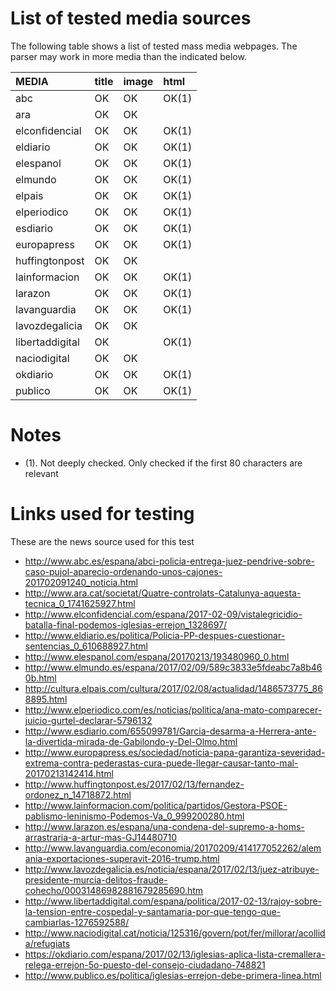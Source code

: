 # List of tested media sources

The following table shows a list of tested mass media webpages. The parser may work in more media than the indicated below.

| MEDIA                 | title  | image | html |
|:----------------------|:-------|:------|:-----|
| abc                   | OK     | OK    | OK(1)|
| ara                   | OK     | OK    |      |
| elconfidencial        | OK     | OK    | OK(1)|
| eldiario              | OK     | OK    | OK(1)|
| elespanol             | OK     | OK    | OK(1)|
| elmundo               | OK     | OK    | OK(1)|
| elpais                | OK     | OK    | OK(1)|
| elperiodico           | OK     | OK    | OK(1)|
| esdiario              | OK     | OK    | OK(1)|
| europapress           | OK     | OK    | OK(1)|
| huffingtonpost        | OK     | OK    |      |
| lainformacion         | OK     | OK    | OK(1)|
| larazon               | OK     | OK    | OK(1)|
| lavanguardia          | OK     | OK    | OK(1)|
| lavozdegalicia        | OK     | OK    |      |
| libertaddigital       | OK     |       | OK(1)|
| naciodigital          | OK     | OK    |      |
| okdiario              | OK     | OK    | OK(1)|
| publico               | OK     | OK    | OK(1)|

# Notes

* (1). Not deeply checked. Only checked if the first 80 characters are relevant

# Links used for testing

These are the news source used for this test

* http://www.abc.es/espana/abci-policia-entrega-juez-pendrive-sobre-caso-pujol-aparecio-ordenando-unos-cajones-201702091240_noticia.html
* http://www.ara.cat/societat/Quatre-controlats-Catalunya-aquesta-tecnica_0_1741625927.html
* http://www.elconfidencial.com/espana/2017-02-09/vistalegricidio-batalla-final-podemos-iglesias-errejon_1328697/
* http://www.eldiario.es/politica/Policia-PP-despues-cuestionar-sentencias_0_610688927.html
* http://www.elespanol.com/espana/20170213/193480960_0.html
* http://www.elmundo.es/espana/2017/02/09/589c3833e5fdeabc7a8b460b.html
* http://cultura.elpais.com/cultura/2017/02/08/actualidad/1486573775_868895.html
* http://www.elperiodico.com/es/noticias/politica/ana-mato-comparecer-juicio-gurtel-declarar-5796132
* http://www.esdiario.com/655099781/Garcia-desarma-a-Herrera-ante-la-divertida-mirada-de-Gabilondo-y-Del-Olmo.html
* http://www.europapress.es/sociedad/noticia-papa-garantiza-severidad-extrema-contra-pederastas-cura-puede-llegar-causar-tanto-mal-20170213142414.html
* http://www.huffingtonpost.es/2017/02/13/fernandez-ordonez_n_14718872.html
* http://www.lainformacion.com/politica/partidos/Gestora-PSOE-pablismo-leninismo-Podemos-Va_0_999200280.html
* http://www.larazon.es/espana/una-condena-del-supremo-a-homs-arrastraria-a-artur-mas-GJ14480710
* http://www.lavanguardia.com/economia/20170209/414177052262/alemania-exportaciones-superavit-2016-trump.html
* http://www.lavozdegalicia.es/noticia/espana/2017/02/13/juez-atribuye-presidente-murcia-delitos-fraude-cohecho/00031486982881679285690.htm
* http://www.libertaddigital.com/espana/politica/2017-02-13/rajoy-sobre-la-tension-entre-cospedal-y-santamaria-por-que-tengo-que-cambiarlas-1276592588/
* http://www.naciodigital.cat/noticia/125316/govern/pot/fer/millorar/acollida/refugiats
* https://okdiario.com/espana/2017/02/13/iglesias-aplica-lista-cremallera-relega-errejon-5o-puesto-del-consejo-ciudadano-748821
* http://www.publico.es/politica/iglesias-errejon-debe-primera-linea.html
